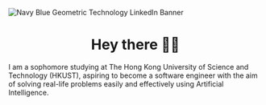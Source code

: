 ![Navy Blue Geometric Technology LinkedIn Banner](https://github.com/user-attachments/assets/4e105304-617a-4924-ae10-973a9ee62bd5)

<h1 align="center"">Hey there 👋🏼 </h1>







I am a sophomore studying at The Hong Kong University of Science and Technology (HKUST), aspiring to become a software engineer with the aim of solving real-life problems easily and effectively using Artificial Intelligence. 
